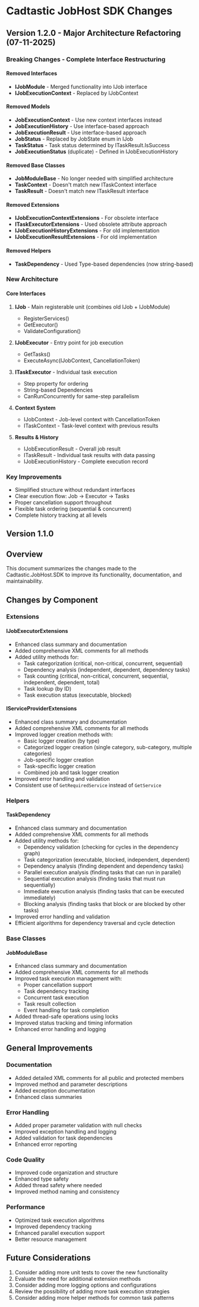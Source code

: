 # Cadtastic JobHost SDK Changes

## Version 1.2.0 - Major Architecture Refactoring (07-11-2025)

### Breaking Changes - Complete Interface Restructuring

#### Removed Interfaces

- **IJobModule** - Merged functionality into IJob interface
- **IJobExecutionContext** - Replaced by IJobContext

#### Removed Models

- **JobExecutionContext** - Use new context interfaces instead
- **JobExecutionHistory** - Use interface-based approach
- **JobExecutionResult** - Use interface-based approach  
- **JobStatus** - Replaced by JobState enum in IJob
- **TaskStatus** - Task status determined by ITaskResult.IsSuccess
- **JobExecutionStatus** (duplicate) - Defined in IJobExecutionHistory

#### Removed Base Classes

- **JobModuleBase** - No longer needed with simplified architecture
- **TaskContext** - Doesn't match new ITaskContext interface
- **TaskResult** - Doesn't match new ITaskResult interface

#### Removed Extensions

- **IJobExecutionContextExtensions** - For obsolete interface
- **ITaskExecutorExtensions** - Used obsolete attribute approach
- **IJobExecutionHistoryExtensions** - For old implementation
- **IJobExecutionResultExtensions** - For old implementation

#### Removed Helpers

- **TaskDependency** - Used Type-based dependencies (now string-based)

### New Architecture

#### Core Interfaces

1. **IJob** - Main registerable unit (combines old IJob + IJobModule)
   - RegisterServices()
   - GetExecutor()
   - ValidateConfiguration()

2. **IJobExecutor** - Entry point for job execution
   - GetTasks()
   - ExecuteAsync(IJobContext, CancellationToken)

3. **ITaskExecutor** - Individual task execution
   - Step property for ordering
   - String-based Dependencies
   - CanRunConcurrently for same-step parallelism

4. **Context System**
   - IJobContext - Job-level context with CancellationToken
   - ITaskContext - Task-level context with previous results

5. **Results & History**
   - IJobExecutionResult - Overall job result
   - ITaskResult - Individual task results with data passing
   - IJobExecutionHistory - Complete execution record

### Key Improvements

- Simplified structure without redundant interfaces
- Clear execution flow: Job → Executor → Tasks
- Proper cancellation support throughout
- Flexible task ordering (sequential & concurrent)
- Complete history tracking at all levels

## Version 1.1.0

## Overview

This document summarizes the changes made to the Cadtastic.JobHost.SDK to improve its functionality, documentation, and maintainability.

## Changes by Component

### Extensions

#### IJobExecutorExtensions

- Enhanced class summary and documentation
- Added comprehensive XML comments for all methods
- Added utility methods for:
  - Task categorization (critical, non-critical, concurrent, sequential)
  - Dependency analysis (independent, dependent, dependency tasks)
  - Task counting (critical, non-critical, concurrent, sequential, independent, dependent, total)
  - Task lookup (by ID)
  - Task execution status (executable, blocked)

#### IServiceProviderExtensions

- Enhanced class summary and documentation
- Added comprehensive XML comments for all methods
- Improved logger creation methods with:
  - Basic logger creation (by type)
  - Categorized logger creation (single category, sub-category, multiple categories)
  - Job-specific logger creation
  - Task-specific logger creation
  - Combined job and task logger creation
- Improved error handling and validation
- Consistent use of `GetRequiredService` instead of `GetService`

### Helpers

#### TaskDependency

- Enhanced class summary and documentation
- Added comprehensive XML comments for all methods
- Added utility methods for:
  - Dependency validation (checking for cycles in the dependency graph)
  - Task categorization (executable, blocked, independent, dependent)
  - Dependency analysis (finding dependent and dependency tasks)
  - Parallel execution analysis (finding tasks that can run in parallel)
  - Sequential execution analysis (finding tasks that must run sequentially)
  - Immediate execution analysis (finding tasks that can be executed immediately)
  - Blocking analysis (finding tasks that block or are blocked by other tasks)
- Improved error handling and validation
- Efficient algorithms for dependency traversal and cycle detection

### Base Classes

#### JobModuleBase

- Enhanced class summary and documentation
- Added comprehensive XML comments for all methods
- Improved task execution management with:
  - Proper cancellation support
  - Task dependency tracking
  - Concurrent task execution
  - Task result collection
  - Event handling for task completion
- Added thread-safe operations using locks
- Improved status tracking and timing information
- Enhanced error handling and logging

## General Improvements

### Documentation

- Added detailed XML comments for all public and protected members
- Improved method and parameter descriptions
- Added exception documentation
- Enhanced class summaries

### Error Handling

- Added proper parameter validation with null checks
- Improved exception handling and logging
- Added validation for task dependencies
- Enhanced error reporting

### Code Quality

- Improved code organization and structure
- Enhanced type safety
- Added thread safety where needed
- Improved method naming and consistency

### Performance

- Optimized task execution algorithms
- Improved dependency tracking
- Enhanced parallel execution support
- Better resource management

## Future Considerations

1. Consider adding more unit tests to cover the new functionality
2. Evaluate the need for additional extension methods
3. Consider adding more logging options and configurations
4. Review the possibility of adding more task execution strategies
5. Consider adding more helper methods for common task patterns
